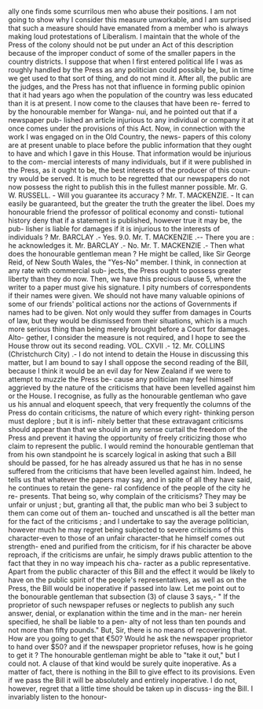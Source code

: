 ally one finds some scurrilous men who abuse their positions. I am not going to show why I consider this measure unworkable, and I am surprised that such a measure should have emanated from a member who is always making loud protestations of Liberalism. I maintain that the whole of the Press of the colony should not be put under an Act of this description because of the improper conduct of some of the smaller papers in the country districts. I suppose that when I first entered political life I was as roughly handled by the Press as any politician could possibly be, but in time we get used to that sort of thing, and do not mind it. After all, the public are the judges, and the Press has not that influence in forming public opinion that it had years ago when the population of the country was less educated than it is at present. I now come to the clauses that have been re- ferred to by the honourable member for Wanga- nui, and he pointed out that if a newspaper pub- lished an article injurious to any individual or company it at once comes under the provisions of this Act. Now, in connection with the work I was engaged on in the Old Country, the news- papers of this colony are at present unable to place before the public information that they ought to have and which I gave in this House. That information would be injurious to the com- mercial interests of many individuals, but if it were published in the Press, as it ought to be, the best interests of the producer of this coun- try would be served. It is much to be regretted that our newspapers do not now possess the right to publish this in the fullest manner possible. Mr. G. W. RUSSELL. - Will you guarantee its accuracy ? Mr. T. MACKENZIE. - It can easily be guaranteed, but the greater the truth the greater the libel. Does my honourable friend the professor of political economy and consti- tutional history deny that if a statement is published, however true it may be, the pub- lisher is liable for damages if it is injurious to the interests of individuals ? Mr. BARCLAY .- Yes. 9.0. Mr. T. MACKENZIE .-- There you are : he acknowledges it. Mr. BARCLAY .- No. Mr. T. MACKENZIE .- Then what does the honourable gentleman mean ? He might be called, like Sir George Reid, of New South Wales, the "Yes-No" member. I think, in connection at any rate with commercial sub- jects, the Press ought to possess greater liberty than they do now. Then, we have this precious clause 5, where the writer to a paper must give his signature. I pity numbers of correspondents if their names were given. We should not have many valuable opinions of some of our friends' political actions nor the actions of Governments if names had to be given. Not only would they suffer from damages in Courts of law, but they would be dismissed from their situations, which is a much more serious thing than being merely brought before a Court for damages. Alto- gether, I consider the measure is not required, and I hope to see the House throw out its second reading. VOL. CXVII .- 12. Mr. COLLINS (Christchurch City) .- I do not intend to detain the House in discussing this matter, but I am bound to say I shall oppose the second reading of the Bill, because I think it would be an evil day for New Zealand if we were to attempt to muzzle the Press be- cause any politician may feel himself aggrieved by the nature of the criticisms that have been levelled against him or the House. I recognise, as fully as the honourable gentleman who gave us his annual and eloquent speech, that very frequently the columns of the Press do contain criticisms, the nature of which every right- thinking person must deplore ; but it is infi- nitely better that these extravagant criticisms should appear than that we should in any sense curtail the freedom of the Press and prevent it having the opportunity of freely criticizing those who claim to represent the public. I would remind the honourable gentleman that from his own standpoint he is scarcely logical in asking that such a Bill should be passed, for he has already assured us that he has in no sense suffered from the criticisms that have been levelled against him. Indeed, he tells us that whatever the papers may say, and in spite of all they have said, he continues to retain the gene- ral confidence of the people of the city he re- presents. That being so, why complain of the criticisms? They may be unfair or unjust ; but, granting all that, the public man who bei 3 subject to them can come out of them an- touched and unscathed is all the better man for the fact of the criticisms ; and I undertake to say the average politician, however much he may regret being subjected to severe criticisms of this character-even to those of an unfair character-that he himself comes out strength- ened and purified from the criticism, for if his character be above reproach, if the criticisms are unfair, he simply draws public attention to the fact that they in no way impeach his cha- racter as a public representative. Apart from the public character of this Bill and the effect it would be likely to have on the public spirit of the people's representatives, as well as on the Press, the Bill would be inoperative if passed into law. Let me point out to the bonourable gentleman that subsection (3) of clause 3 says,- " If the proprietor of such newspaper refuses or neglects to publish any such answer, denial, or explanation within the time and in the man- ner herein specified, he shall be liable to a pen- alty of not less than ten pounds and not more than fifty pounds." But, Sir, there is no means of recovering that. How are you going to get that €50? Would he ask the newspaper proprietor to hand over $50? and if the newspaper proprietor refuses, how is he going to get it ? The honourable gentleman might be able to "take it out," but I could not. A clause of that kind would be surely quite inoperative. As a matter of fact, there is nothing in the Bill to give effect to its provisions. Even if we pass the Bill it will be absolutely and entirely inoperative. I do not, however, regret that a little time should be taken up in discuss- ing the Bill. I invariably listen to the honour- 